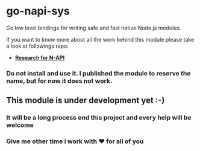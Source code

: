 # go-napi-sys
Go low level bindings for writing safe and fast native Node.js modules.


If you want to know more about all the work behind this module please take a look at
followings repo: 
- **[Research for N-API](https://github.com/NickNaso/abi-stable-node-research)**

### Do not install and use it. I published the module to reserve the name, but for now it does not work.

## This module is under development yet :-) 
### It will be a long process end this project and every help will be welcome
### Give me other time i work with :heart: for all of you